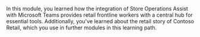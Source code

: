 In this module, you learned how the integration of Store Operations Assist with Microsoft Teams provides retail frontline workers with a central hub for essential tools. Additionally, you've learned about the retail story of Contoso Retail, which you use in further modules in this learning path.
